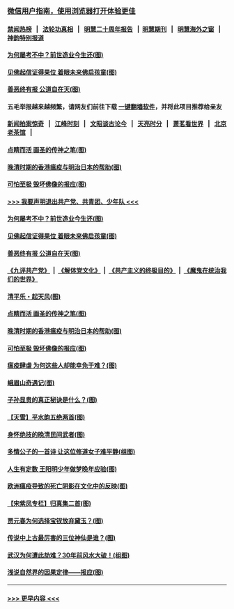 ### [微信用户指南，使用浏览器打开体验更佳](https://github.com/gfw-breaker/banned-news1/blob/master/indexes/wechat-guide.md?t=0)
#### [禁闻热榜](热点新闻.md?t=0)  &nbsp;&nbsp;|&nbsp;&nbsp; [法轮功真相](https://github.com/gfw-breaker/truth/blob/master/README.md?t=0) &nbsp;&nbsp;|&nbsp;&nbsp; [明慧二十周年报告](https://github.com/gfw-breaker/mh-reports/blob/master/README.md?t=0) &nbsp;&nbsp;|&nbsp;&nbsp;[明慧期刊](https://github.com/gfw-breaker/mh-qikan) &nbsp;&nbsp;|&nbsp;&nbsp; [明慧海外之窗](https://github.com/gfw-breaker/mh-news/blob/master/README.md?t=0) &nbsp;&nbsp;|&nbsp;&nbsp; [神韵特别报道](https://github.com/gfw-breaker/mh-news/blob/master/shenyun.md?t=0)
#### [为何屡考不中？前世造业今生还(图)](../pages/p7/921584.md?t=02070322) 
#### [见佛起信证得果位 着眼未来佛启孩童(图)](../pages/p7/921596.md?t=02070322) 
#### [善恶终有报 公道自在天(图)](../pages/p7/921441.md?t=02070322) 
#### 五毛举报越来越频繁，请网友们前往下载 [一键翻墙软件](https://github.com/gfw-breaker/ssr-accounts)，并将此项目推荐给亲友
#### [新闻拍案惊奇](https://github.com/gfw-breaker/banned-news1/blob/master/pages/link4.md) &nbsp;&nbsp;|&nbsp;&nbsp; [江峰时刻](https://github.com/gfw-breaker/banned-news1/blob/master/pages/link4.md) &nbsp;&nbsp;|&nbsp;&nbsp; [文昭谈古论今](https://github.com/gfw-breaker/banned-news1/blob/master/pages/link4.md) &nbsp;&nbsp;|&nbsp;&nbsp; [天亮时分](https://github.com/gfw-breaker/banned-news1/blob/master/pages/link4.md) &nbsp;&nbsp;|&nbsp;&nbsp; [萧茗看世界](https://github.com/gfw-breaker/banned-news1/blob/master/pages/link4.md) &nbsp;&nbsp;|&nbsp;&nbsp; [北京老茶馆](https://github.com/gfw-breaker/banned-news1/blob/master/pages/link4.md) &nbsp;&nbsp;|&nbsp;&nbsp; 
#### [点睛而活 画圣的传神之笔(图)](../pages/p7/921583.md?t=02070322) 
#### [晚清时期的香港瘟疫与明治日本的帮助(图)](../pages/p7/921674.md?t=02070322) 
#### [可怕至极 毁坏佛像的报应(图)](../pages/p7/921437.md?t=02070322) 
#### [>>> 我要声明退出共产党、共青团、少年队 <<<](https://github.com/begood0513/goodnews/blob/master/quit/letter.md) 
#### [为何屡考不中？前世造业今生还(图)](../pages/p7/921584.md?t=02070322) 
#### [见佛起信证得果位 着眼未来佛启孩童(图)](../pages/p7/921596.md?t=02070322) 
#### [善恶终有报 公道自在天(图)](../pages/p7/921441.md?t=02070322) 
#### [《九评共产党》](https://github.com/begood0513/9ping.md/blob/master/README.md) &nbsp;|&nbsp; [《解体党文化》](../../../../jtdwh.md/blob/master/README.md)  &nbsp;|&nbsp; [《共产主义的终极目的》](../../../../gczydzjmd.md/blob/master/README.md) &nbsp;|&nbsp; [《魔鬼在统治我们的世界》](../../../../mgztzwmdsj.md/blob/master/README.md) 
#### [清平乐・起天风(图)](../pages/p7/921607.md?t=02070322) 
#### [点睛而活 画圣的传神之笔(图)](../pages/p7/921583.md?t=02070322) 
#### [晚清时期的香港瘟疫与明治日本的帮助(图)](../pages/p7/921674.md?t=02070322) 
#### [可怕至极 毁坏佛像的报应(图)](../pages/p7/921437.md?t=02070322) 
#### [瘟疫肆虐 为何这些人却能幸免于难？(图)](../pages/p7/921768.md?t=02070322) 
#### [峨眉山奇遇记(图)](../pages/p7/921442.md?t=02070322) 
#### [子孙显贵的真正秘诀是什么？(图)](../pages/p7/921334.md?t=02070322) 
#### [【天雪】平水韵五绝两首(图)](../pages/p7/921604.md?t=02070322) 
#### [身怀绝技的晚清民间武者(图)](../pages/p7/921488.md?t=02070322) 
#### [多情公子的一首诗 让这位修道女子难平静(组图)](../pages/p7/886851.md?t=02070322) 
#### [人生有定数 王阳明少年做梦晚年应验(图)](../pages/p7/921608.md?t=02070322) 
#### [欧洲瘟疫导致的死亡阴影在文化中的反映(图)](../pages/p7/921313.md?t=02070322) 
#### [【宋紫凤专栏】归真集二首(图)](../pages/p7/921582.md?t=02070322) 
#### [贾元春为何选择宝钗放弃黛玉？(图)](../pages/p7/921330.md?t=02070322) 
#### [传说中上古最厉害的三位神仙是谁？(图)](../pages/p7/921337.md?t=02070322) 
#### [武汉为何遭此劫难？30年前风水大破！(组图)](../pages/p7/921355.md?t=02070322) 
#### [浅说自然界的因果定律——报应(图)](../pages/p7/921325.md?t=02070322) 

----
#### [ >>> 更早内容 <<< ](../indexes/p7-earlier.md)
